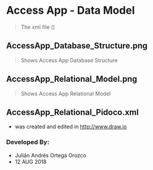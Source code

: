 # Access App - Data Model
>The xml file () 


## AccessApp_Database_Structure.png
>Shows Access App Database Structure

## AccessApp_Relational_Model.png
>Shows Access App Relational Model

## AccessApp_Relational_Pidoco.xml
* was created and edited in http://www.draw.io

### Developed By:
* Julián Andrés Ortega Orozco
* 12 AUG 2018
